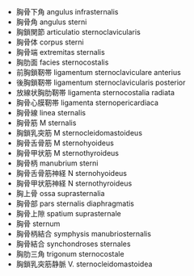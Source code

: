 - 胸骨下角 angulus infrasternalis
- 胸骨角 angulus sterni
- 胸鎖関節 articulatio sternoclavicularis
- 胸骨体 corpus sterni
- 胸骨端 extremitas sternalis
- 胸肋面 facies sternocostalis
- 前胸鎖靭帯 ligamentum sternoclaviculare anterius
- 後胸鎖靭帯 ligamentum sternoclavicularis posterior
- 放線状胸肋靭帯 ligamenta sternocostalia radiata
- 胸骨心膜靭帯 ligamenta sternopericardiaca
- 胸骨線 linea sternalis
- 胸骨筋 M sternalis
- 胸鎖乳突筋 M sternocleidomastoideus
- 胸骨舌骨筋 M sternohyoideus
- 胸骨甲状筋 M sternothyroideus
- 胸骨柄 manubrium sterni
- 胸骨舌骨筋神経 N sternohyoideus
- 胸骨甲状筋神経 N sternothyroideus
- 胸上骨 ossa suprasternalia
- 胸骨部 pars sternalis diaphragmatis
- 胸骨上隙 spatium suprasternale
- 胸骨 sternum
- 胸骨柄結合 symphysis manubriosternalis
- 胸骨結合 synchondroses sternales
- 胸肋三角 trigonum sternocostale
- 胸鎖乳突筋静脈 V. sternocleidomastoidea
